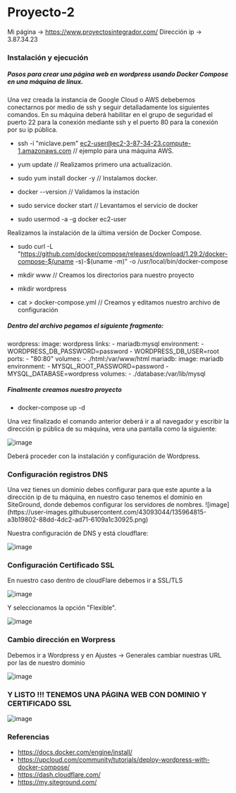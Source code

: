 # Proyecto-2

Mi página -> https://www.proyectosintegrador.com/
Dirección ip -> 3.87.34.23


<h3>Instalación y ejecución</h3>

<h5>Pasos para crear una página web en wordpress usando Docker Compose en una máquina de linux.</h5> 

Una vez creada la instancia de Google Cloud o AWS debebemos conectarnos por medio de ssh y seguir detalladamente los siguientes comandos.
En su máquina deberá habilitar en el grupo de seguridad el puerto 22 para la conexión mediante ssh y el puerto 80 para la conexión por su ip pública.

- ssh -i "miclave.pem" ec2-user@ec2-3-87-34-23.compute-1.amazonaws.com  // ejemplo para una máquina AWS.

- yum update // Realizamos primero una actualización.

-  sudo yum install docker -y  // Instalamos docker.

- docker --version  // Validamos la instación

- sudo service docker start  // Levantamos el servicio de docker

- sudo usermod -a -g docker ec2-user

Realizamos la instalación de la última versión de Docker Compose.
- sudo curl -L "https://github.com/docker/compose/releases/download/1.29.2/docker-compose-$(uname -s)-$(uname -m)" -o /usr/local/bin/docker-compose

- mkdir www  // Creamos los directorios para nuestro proyecto

- mkdir wordpress

- cat > docker-compose.yml   //  Creamos y editamos nuestro archivo de configuración

<h5>Dentro del archivo pegamos el siguiente fragmento:</h5>

wordpress:
    image: wordpress
    links:
     - mariadb:mysql
    environment:
     - WORDPRESS_DB_PASSWORD=password
     - WORDPRESS_DB_USER=root
    ports:
     - "80:80"
    volumes:
     - ./html:/var/www/html
mariadb:
    image: mariadb
    environment:
     - MYSQL_ROOT_PASSWORD=password
     - MYSQL_DATABASE=wordpress
    volumes:
     - ./database:/var/lib/mysql

<h5>Finalmente creamos nuestro proyecto</h5>

- docker-compose up -d

Una vez finalizado el comando anterior deberá ir a al navegador y escribir la dirección ip pública de su máquina, vera una pantalla como la siguiente:

![image](https://user-images.githubusercontent.com/43093044/135964235-87f0fc7d-e295-435b-bb73-a320deb016ac.png)

Deberá proceder con la instalación y configuración de Wordpress.

<h3>Configuración registros DNS</h3>
Una vez tienes un dominio debes configurar para que este apunte a la dirección ip de tu máquina, en nuestro caso tenemos el dominio en SiteGround, donde debemos configurar los servidores de nombres.
![image](https://user-images.githubusercontent.com/43093044/135964815-a3b19802-88dd-4dc2-ad71-6109a1c30925.png)

Nuestra configuración de DNS y está cloudflare:

![image](https://user-images.githubusercontent.com/43093044/135964594-e288f85c-872b-4080-89a2-b3702dc2f25a.png)

<h3>Configuración Certificado SSL</h3>

En nuestro caso dentro de cloudFlare debemos ir a SSL/TLS

![image](https://user-images.githubusercontent.com/43093044/135965071-c91e70a6-e73e-4601-b0f3-aeefc801b24d.png)

Y seleccionamos la opción "Flexible".

![image](https://user-images.githubusercontent.com/43093044/135965182-259bd97e-bf4b-4b7a-ab42-d9e6f6138508.png)


<h3>Cambio dirección en Worpress</h3>


Debemos ir a Wordpress y en Ajustes -> Generales cambiar nuestras URL por las de nuestro dominio

![image](https://user-images.githubusercontent.com/43093044/135965411-8a98c9f8-09fb-4bc2-894d-8cb3d8730c8c.png)

<H3>Y LISTO !!! TENEMOS UNA PÁGINA WEB CON DOMINIO Y CERTIFICADO SSL</H3>

![image](https://user-images.githubusercontent.com/43093044/135965687-a9cde001-b476-4933-94f5-6e54bf92f370.png)


<h3>Referencias</h3>

- https://docs.docker.com/engine/install/
- https://upcloud.com/community/tutorials/deploy-wordpress-with-docker-compose/
- https://dash.cloudflare.com/
- https://my.siteground.com/

 
